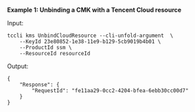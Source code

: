 **Example 1: Unbinding a CMK with a Tencent Cloud resource**



Input: 

```
tccli kms UnbindCloudResource --cli-unfold-argument  \
    --KeyId 23e80852-1e38-11e9-b129-5cb9019b4b01 \
    --ProductId ssm \
    --ResourceId resourceId
```

Output: 
```
{
    "Response": {
        "RequestId": "fe11aa29-0cc2-4204-bfea-6ebb30cc00d7"
    }
}
```

